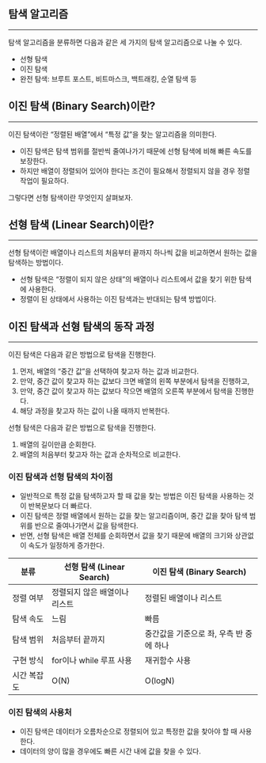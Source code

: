 ## 탐색 알고리즘

---

탐색 알고리즘을 분류하면 다음과 같은 세 가지의 탐색 알고리즘으로 나눌 수 있다.

- 선형 탐색
- 이진 탐색
- 완전 탐색: 브루트 포스트, 비트마스크, 백트래킹, 순열 탐색 등

## 이진 탐색 (Binary Search)이란?

---

이진 탐색이란 “정렬된 배열”에서 “특정 값”을 찾는 알고리즘을 의미한다.

- 이진 탐색은 탐색 범위를 절반씩 줄여나가기 때문에 선형 탐색에 비해 빠른 속도를 보장한다.
- 하지만 배열이 정렬되어 있어야 한다는 조건이 필요해서 정렬되지 않을 경우 정렬 작업이 필요하다.

그렇다면 선형 탐색이란 무엇인지 살펴보자.

## 선형 탐색 (Linear Search)이란?

---

선형 탐색이란 배열이나 리스트의 처음부터 끝까지 하나씩 값을 비교하면서 원하는 값을 탐색하는 방법이다.

- 선형 탐색은 “정렬이 되지 않은 상태”의 배열이나 리스트에서 값을 찾기 위한 탐색에 사용한다.
- 정렬이 된 상태에서 사용하는 이진 탐색과는 반대되는 탐색 방법이다.

## 이진 탐색과 선형 탐색의 동작 과정

---

이진 탐색은 다음과 같은 방법으로 탐색을 진행한다.

1. 먼저, 배열의 “중간 값”을 선택하여 찾고자 하는 값과 비교한다.
2. 만약, 중간 값이 찾고자 하는 값보다 크면 배열의 왼쪽 부분에서 탐색을 진행하고,
3. 만약, 중간 값이 찾고자 하는 값보다 작으면 배열의 오른쪽 부분에서 탐색을 진행한다.
4. 해당 과정을 찾고자 하는 값이 나올 때까지 반복한다.

선형 탐색은 다음과 같은 방법으로 탐색을 진행한다.

1. 배열의 길이만큼 순회한다.
2. 배열의 처음부터 찾고자 하는 값과 순차적으로 비교한다.

### 이진 탐색과 선형 탐색의 차이점

- 일반적으로 특정 값을 탐색하고자 할 때 값을 찾는 방법은 이진 탐색을 사용하는 것이 반복문보다 더 빠르다.
- 이진 탐색은 정렬 배열에서 원하는 값을 찾는 알고리즘이며, 중간 값을 찾아 탐색 범위를 반으로 줄여나가면서 값을 탐색한다.
- 반면, 선형 탐색은 배열 전체를 순회하면서 값을 찾기 때문에 배열의 크기와 상관없이 속도가 일정하게 증가한다.

| 분류 | 선형 탐색 (Linear Search) | 이진 탐색 (Binary Search) |
| --- | --- | --- |
| 정렬 여부 | 정렬되지 않은 배열이나 리스트 | 정렬된 배열이나 리스트 |
| 탐색 속도 | 느림 | 빠름 |
| 탐색 범위 | 처음부터 끝까지 | 중간값을 기준으로 좌, 우측 반 중에 하나 |
| 구현 방식 | for이나 while 루프 사용 | 재귀함수 사용 |
| 시간 복잡도 | O(N) | O(logN) |

### 이진 탐색의 사용처

- 이진 탐색은 데이터가 오름차순으로 정렬되어 있고 특정한 값을 찾아야 할 때 사용한다.
- 데이터의 양이 많을 경우에도 빠른 시간 내에 값을 찾을 수 있다.